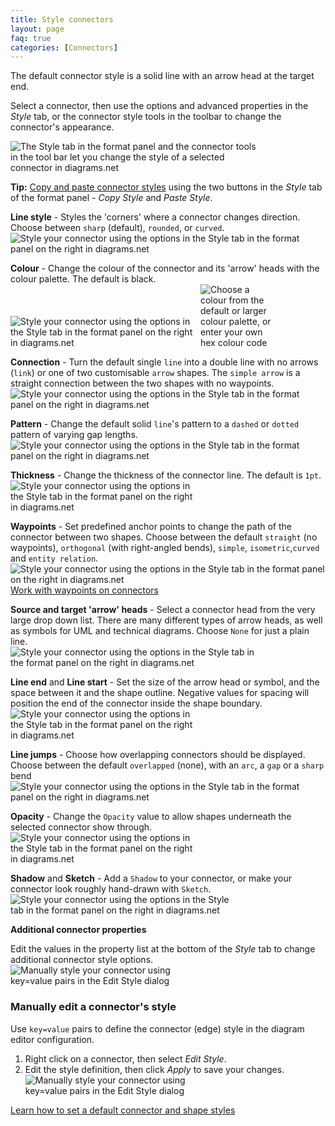 ```yaml
---
title: Style connectors
layout: page
faq: true
categories: [Connectors]
---
```


The default connector style is a solid line with an arrow head at the target end.

Select a connector, then use the options and advanced properties in the _Style_ tab, or the connector style tools in the toolbar to change the connector's appearance.

<img src="/assets/img/blog/connector-style-tools.png" style="width=100%;max-width:400px;;height:auto;" alt="The Style tab in the format panel and the connector tools in the tool bar let you change the style of a selected connector in diagrams.net">

**Tip:** [Copy and paste connector styles](/doc/faq/styles-copy-paste.html) using the two buttons in the _Style_ tab of the format panel - _Copy Style_ and _Paste Style_.

**Line style** - Styles the 'corners' where a connector changes direction. Choose between ``sharp`` (default), ``rounded``, or ``curved``.
<br /><img src="/assets/img/blog/style-tab-line-style.png" style="width=100%;max-width:500px;height:auto;" alt="Style your connector using the options in the Style tab in the format panel on the right in diagrams.net">

**Colour** - Change the colour of the connector and its 'arrow' heads with the colour palette. The default is black.
<br /><img src="/assets/img/blog/style-tab-colour.png" style="width=100%;max-width:300px;height:auto;" alt="Style your connector using the options in the Style tab in the format panel on the right in diagrams.net">    <img src="/assets/img/blog/colour-picker.png" style="width=100%;max-width:120px;height:auto;" alt="Choose a colour from the default or larger colour palette, or enter your own hex colour code">

**Connection** - Turn the default single ``line`` into a double line with no arrows (``link``) or one of two customisable ``arrow`` shapes. The ``simple arrow`` is a straight connection between the two shapes with no waypoints.
<br /><img src="/assets/img/blog/style-tab-connection.png" style="width=100%;max-width:500px;height:auto;" alt="Style your connector using the options in the Style tab in the format panel on the right in diagrams.net">

**Pattern** - Change the default solid ``line``'s pattern to a ``dashed`` or ``dotted`` pattern of varying gap lengths. 
<br /><img src="/assets/img/blog/style-tab-pattern.png" style="width=100%;max-width:500px;height:auto;" alt="Style your connector using the options in the Style tab in the format panel on the right in diagrams.net">

**Thickness** - Change the thickness of the connector line. The default is ``1pt``.
<br /><img src="/assets/img/blog/style-tab-thickness.png" style="width=100%;max-width:300px;height:auto;" alt="Style your connector using the options in the Style tab in the format panel on the right in diagrams.net">

**Waypoints** - Set predefined anchor points to change the path of the connector between two shapes. Choose between the default ``straight`` (no waypoints), ``orthogonal`` (with right-angled bends), ``simple``, ``isometric``,``curved`` and ``entity relation``.
<br /><img src="/assets/img/blog/style-tab-waypoints.png" style="width=100%;max-width:600px;height:auto;" alt="Style your connector using the options in the Style tab in the format panel on the right in diagrams.net">
<br />[Work with waypoints on connectors](/blog/waypoints-connectors.html)

**Source and target 'arrow' heads** - Select a connector head from the very large drop down list. There are many different types of arrow heads, as well as symbols for UML and technical diagrams. Choose ``None`` for just a plain line.
<br /><img src="/assets/img/blog/style-tab-line-start-line-end.png" style="width=100%;max-width:400px;height:auto;" alt="Style your connector using the options in the Style tab in the format panel on the right in diagrams.net">

**Line end** and **Line start** - Set the size of the arrow head or symbol, and the space between it and the shape outline. Negative values for spacing will position the end of the connector inside the shape boundary.
<br /><img src="/assets/img/blog/style-tab-line-end-line-start.png" style="width=100%;max-width:300px;height:auto;" alt="Style your connector using the options in the Style tab in the format panel on the right in diagrams.net">

**Line jumps** - Choose how overlapping connectors should be displayed. Choose between the default ``overlapped`` (none), with an ``arc``, a ``gap`` or a ``sharp`` bend
<br /><img src="/assets/img/blog/style-tab-line-jumps.png" style="width=100%;max-width:500px;height:auto;" alt="Style your connector using the options in the Style tab in the format panel on the right in diagrams.net">

**Opacity** - Change the ``Opacity`` value to allow shapes underneath the selected connector show through.
<br /><img src="/assets/img/blog/style-tab-opacity.png" style="width=100%;max-width:300px;height:auto;" alt="Style your connector using the options in the Style tab in the format panel on the right in diagrams.net">

**Shadow** and **Sketch**  - Add a ``Shadow`` to your connector, or make your connector look roughly hand-drawn with ``Sketch``.
<br /><img src="/assets/img/blog/style-tab-shadow-sketch.png" style="width=100%;max-width:350px;height:auto;" alt="Style your connector using the options in the Style tab in the format panel on the right in diagrams.net">

**Additional connector properties**

Edit the values in the property list at the bottom of the _Style_ tab to change additional connector style options.
<br /><img src="/assets/img/blog/connector-properties.png" style="width=100%;max-width:300px;height:auto;" alt="Manually style your connector using key=value pairs in the Edit Style dialog">

### Manually edit a connector's style
Use ``key=value`` pairs to define the connector (edge) style in the diagram editor configuration. 

1. Right click on a connector, then select _Edit Style_. 
2. Edit the style definition, then click _Apply_ to save your changes. 
<br /><img src="/assets/img/blog/connector-edit-style.png" style="width=100%;max-width:300px;height:auto;" alt="Manually style your connector using key=value pairs in the Edit Style dialog">

[Learn how to set a default connector and shape styles](/doc/faq/configure-diagram-editor.html)